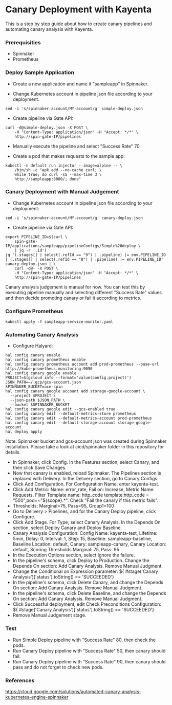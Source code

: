 # Canary Deployment with Kayenta 

This is a step by step guide about how to create canary pipelines and automating canary analysis with Kayenta.

### Prerequisities

- Spinnaker
- Prometheus


### Deploy Sample Application

- Create a new application and name it "sampleapp" in Spinnaker.

- Change Kubernetes account in pipeline json file according to your deployment:

```
sed -i 's/spinnaker-account/MY-account/g' simple-deploy.json
```

- Create pipeline via Gate API:

```
curl -d@simple-deploy.json -X POST \
    -H "Content-Type: application/json" -H "Accept: */*" \
    http://spin-gate-IP/pipelines
```

- Manually execute the pipeline and select "Success Rate" 70.

- Create a pod that makes requests to the sample app:

```
kubectl -n default run injector --image=alpine -- \
    /bin/sh -c "apk add --no-cache curl; \
    while true; do curl -sS --max-time 3 \
    http://sampleapp:8080/; done"
```


### Canary Deployment with Manual Judgement

- Change Kubernetes account in pipeline json file according to your deployment:

```
sed -i 's/spinnaker-account/MY-account/g' canary-deploy.json
```


- Create pipeline via Gate API:

```
export PIPELINE_ID=$(curl \
    spin-gate-IP/applications/sampleapp/pipelineConfigs/Simple%20deploy \
    | jq -r '.id')
jq '(.stages[] | select(.refId == "9") | .pipeline) |= env.PIPELINE_ID | (.stages[] | select(.refId == "8") | .pipeline) |= env.PIPELINE_ID' canary-deploy.json | \
    curl -d@- -X POST \
    -H "Content-Type: application/json" -H "Accept: */*" \
    http://spin-gate-IP/pipelines
```

Canary analysis judgement is manual for now. You can test this by executing pipeline manually and selecting different "Success Rate" values and then decide promoting canary or fail it according to metrics.


### Configure Prometheus

```
kubectl apply -f sampleapp-service-monitor.yaml
```

### Automating Canary Analysis

- Configure Halyard:

```
hal config canary enable
hal config canary prometheus enable
hal config canary prometheus account add prod-prometheus --base-url http://kube-prometheus.monitoring:9090
hal config canary google enable
PROJECT=$(gcloud info --format='value(config.project)')
JSON_PATH=~/.gcp/gcs-account.json
SPINNAKER_BUCKET=ace-spin
hal config canary google account add storage-google-account \
  --project $PROJECT \
  --json-path $JSON_PATH \
  --bucket $SPINNAKER_BUCKET
hal config canary google edit --gcs-enabled true
hal config canary edit --default-metrics-store prometheus
hal config canary edit --default-metrics-account prod-prometheus
hal config canary edit --default-storage-account storage-google-account
hal deploy apply
```

Note: Spinnaker bucket and gcs-account json was created during Spinnaker installation. Please take a look at cicd/spinnaker folder in this repository for details.

- In Spinnaker, click Config. In the Features section, select Canary, and then click Save Changes.
- Now that canary is enabled, reload Spinnaker. The Pipelines section is replaced with Delivery. In the Delivery section, go to Canary Configs.
- Click Add Configuration. For Configuration Name, enter kayenta-test.
- Click Add Metric: Name: error_rate, Fail on: Increase, Metric Name: Requests. Filter Template name: http_code template:http_code = "500",pod=~"${scope}.*". Check "Fail the canary if this metric fails".
- Thresholds: Marginal=75, Pass=95, Group1=100
- Go to Delivery > Pipelines, and for the Canary Deploy pipeline, click Configure.
- Click Add Stage. For Type, select Canary Analysis. In the Depends On section, select Deploy Canary and Deploy Baseline.
- Canary Analysis Configuration: Config Name: kayenta-test, Lifetime: 5min, Delay: 0, Interval: 1, Step: 15, Baseline: sampleapp-baseline, Baseline Location: default, Canary: sampleapp-canary, Canary Location: default, Scoring Thresholds Marginal: 75, Pass: 95
- In the Execution Options section, select Ignore the failure.
- In the pipeline's schema, click Deploy to Production. Change the Depends On section: Add Canary Analysis. Remove Manual Judgment.
- Change the Conditional on Expression parameter: ${ #stage('Canary Analysis')['status'].toString() == 'SUCCEEDED'}
- In the pipeline's schema, click Delete Canary, and change the Depends On section: Add Canary Analysis. Remove Manual Judgment.
- In the pipeline's schema, click Delete Baseline, and change the Depends On section: Add Canary Analysis. Remove Manual Judgment.
- Click Successful deployment, edit Check Preconditions Configuration: ${ #stage('Canary Analysis')['status'].toString() == 'SUCCEEDED'}
- Remove Manual Judgement stage.


### Test

- Run Simple Deploy pipeline with "Success Rate" 80, then check the pods.
- Run Canary Deploy pipeline with "Success Rate" 50, then canary should fail.
- Run Canary Deploy pipeline with "Success Rate" 90, then canary should pass and do not forget to check new pods.

### References

https://cloud.google.com/solutions/automated-canary-analysis-kubernetes-engine-spinnaker
